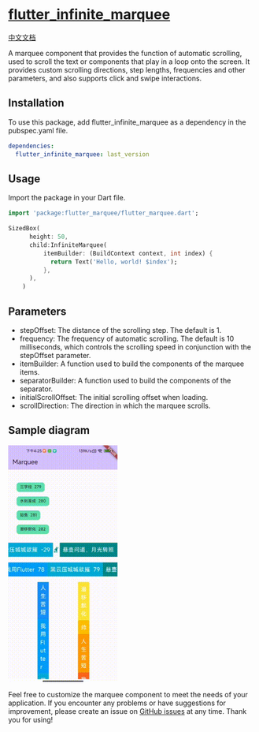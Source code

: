 # [flutter_infinite_marquee](https://pub.dev/packages/flutter_infinite_marquee)

[中文文档](README-CN.md)

A marquee component that provides the function of automatic scrolling, used to scroll the text or components that play in a loop onto the screen. It provides custom scrolling directions, step lengths, frequencies and other parameters, and also supports click and swipe interactions.


## Installation
To use this package, add flutter_infinite_marquee as a dependency in the pubspec.yaml file.
```yaml
dependencies:
  flutter_infinite_marquee: last_version
```

## Usage
Import the package in your Dart file.

```dart
import 'package:flutter_marquee/flutter_marquee.dart';
```

```dart
SizedBox(
      height: 50,
      child:InfiniteMarquee(
          itemBuilder: (BuildContext context, int index) {
            return Text('Hello, world! $index');
          },
      ),
    )
```

## Parameters
- stepOffset: The distance of the scrolling step. The default is 1.
- frequency: The frequency of automatic scrolling. The default is 10 milliseconds, which controls the scrolling 
  speed in conjunction with the stepOffset parameter.
- itemBuilder: A function used to build the components of the marquee items.
- separatorBuilder: A function used to build the components of the separator.
- initialScrollOffset: The initial scrolling offset when loading.
- scrollDirection: The direction in which the marquee scrolls.

## Sample diagram
![sample_diagram.gif](sample_diagram.gif)


Feel free to customize the marquee component to meet the needs of your application.
If you encounter any problems or have suggestions for improvement, please create an issue on [GitHub issues](https://github.com/chenyeju295/flutter_infinite_marquee/issues) at any time. Thank you for using!
